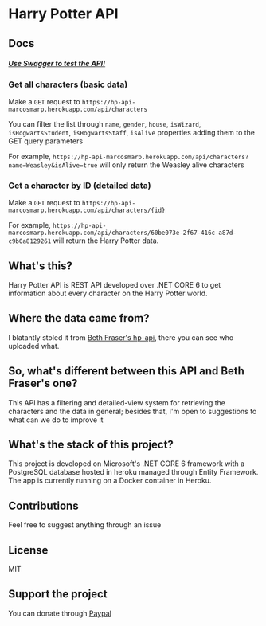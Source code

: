 # Harry Potter API

## Docs
##### [Use Swagger to test the API!](https://hp-api-marcosmarp.herokuapp.com/swagger/index.html)
### Get all characters (basic data)
Make a `GET` request to `https://hp-api-marcosmarp.herokuapp.com/api/characters`

You can filter the list through `name`, `gender`, `house`, `isWizard`, `isHogwartsStudent`, `isHogwartsStaff`, `isAlive` properties adding them to the GET query parameters

For example, `https://hp-api-marcosmarp.herokuapp.com/api/characters?name=Weasley&isAlive=true` will only return the Weasley alive characters

### Get a character by ID (detailed data)
Make a `GET` request to `https://hp-api-marcosmarp.herokuapp.com/api/characters/{id}`

For example, `https://hp-api-marcosmarp.herokuapp.com/api/characters/60be073e-2f67-416c-a87d-c9b0a8129261` will return the Harry Potter data.

## What's this?
Harry Potter API is REST API developed over .NET CORE 6 to get information about every character on the Harry Potter world.

## Where the data came from?
I blatantly stoled it from [Beth Fraser's hp-api](https://github.com/bethfraser/hp-api), there you can see who uploaded what.

## So, what's different between this API and Beth Fraser's one?
This API has a filtering and detailed-view system for retrieving the characters and the data in general; besides that, I'm open to suggestions to what can we do to improve it

## What's the stack of this project?
This project is developed on Microsoft's .NET CORE 6 framework with a PostgreSQL database hosted in heroku managed through Entity Framework. The app is currently running on a Docker container in Heroku.

## Contributions
Feel free to suggest anything through an issue

## License
MIT

## Support the project
You can donate through [Paypal](https://www.paypal.com/donate/?hosted_button_id=59F5WUQQ7T6TG&sdkMeta=eyJ1cmwiOiJodHRwczovL3d3dy5wYXlwYWxvYmplY3RzLmNvbS9kb25hdGUvc2RrL2RvbmF0ZS1zZGsuanMiLCJhdHRycyI6eyJkYXRhLXVpZCI6IjkxNmZiODRhYjNfbWRtNm1kZzZtanUifX0&targetMeta=eyJ6b2lkVmVyc2lvbiI6IjlfMF81OCIsInRhcmdldCI6IkRPTkFURSIsInNka1ZlcnNpb24iOiIwLjguMCJ9)
